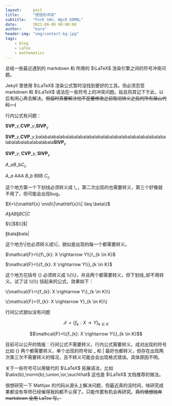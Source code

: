 ```yaml
---
layout:     post
title:      "怪怪的冲突"
subtitle:   "FncK λ0n, WgcK D0MN¡"
date:       2022-08-08 00:00:00
author:     "kara"
header-img: "img/contact-bg.jpg"
tags:
    - blog
    - LaTex
    - mathematics
---
```


总结一些最近遇到的 markdown 和 所用的 $\LaTeX$ 渲染引擎之间的符号冲突问题。

Jekyll 里使用 $\LaTeX$ 渲染公式暂时没找到更好的工具。但必须忍受 markdown 和 $\LaTeX$ 语法在一些符号上的冲突问题。姑且将其记下于此，以后有闲心再去解决。~~但届时真要解决怕不是要修改之前取消转义之后的所有屎山代码 :-(~~

行内公式有问题：

$\mathbf{SVP}\_{\gamma}$,$\mathbf{CVP}\_{\gamma}$,$\mathbf{SIVP}_{\gamma}$

$\mathbf{SVP}\_{\gamma}$,$\mathbf{CVP}\_{\gamma}$,balabalabalabalabalabalabalabalabalabalabalabalabalabalabalabalabalabalabalabala$\mathbf{SIVP}_{\gamma}$

$\mathbf{SVP}\_{\gamma},\mathbf{CVP}\_{\gamma},\mathbf{SIVP}_{\gamma}$

$A\_a$$B\_b$$C_c$

$A\_a$ AAA $B\_b$ BBB $C_c$

这个地方第一个下划线必须转义成 \\_，第二次出现的也需要转义，第三个好像就不用了，但可能会出现bug。

$X=\{\mathbf{x} \mid\\|\mathbf{x}\\| \leq \beta\}$

$A\|A$$B\|B$$C|C$

$\\|$$\\|$$|$

$\|$bala$\|$bala$|$

这个地方\\|也必须转义成\\\\|，貌似是出现的每一个都需要转义。

$\mathcal{F}=\\{f\_{k}: X \rightarrow Y\\}\_{k \in K}$

$\mathcal{F}=\\{f_{k}: X \rightarrow Y\\}_{k \in K}$

这个地方花括号 {} 必须转义成 \\\\{\\\\}，并且两个都需要转义，但下划线_却不用转义。试了试 \\\\(\\\\) 括起来的公式，效果如下：

\\(\mathcal{F}=\\{f_{k}: X \rightarrow Y\\}_{k \in K}\\)

\\(\mathcal{F}=\{f_{k}: X \rightarrow Y\}_{k \in K}\\)

行间公式貌似没有问题

$$\mathcal{F}=\{f_{k}: X \rightarrow Y\}_{k \in K}$$

$$\mathcal{F}=\\{f_{k}: X \rightarrow Y\\}_{k \in K}$$

目前可以公开的情报：行间公式不需要转义，行内公式需要转义。成对出现的符号比如 {} 两个都需要转义，单个出现的符号如 _ 和 \| 最好也都转义，但存在出现两次第三次不需要转义的情况，且不转义可能会会出现格式错误。具体原因不明。

关于一些符号可以用替代的 $\LaTeX$ 拓展语法，比如 $\abs{b},\norm{b},\union,\or,\suchthat$ 这也是 $\LaTeX$ 文档推荐的做法。

很想研究一下 Mathjax 的代码从源头上解决问题，但最近真的没时间，啥研究成果都没有导师已经催得我妈都不认得了。只能作罢有机会再研究。~~真的很想抛弃 markdown 全用 LaTex 写。~~